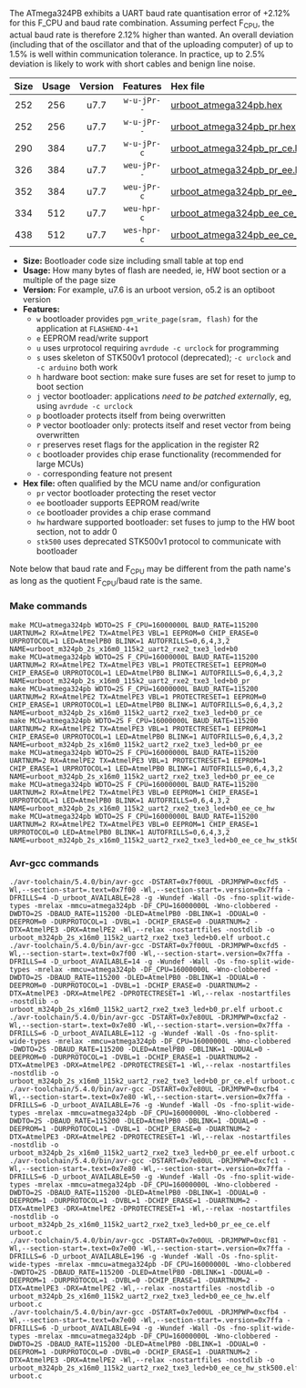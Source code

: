 The ATmega324PB exhibits a UART baud rate quantisation error of +2.12% for this F_CPU and baud rate combination. Assuming perfect F<sub>CPU</sub>, the actual baud rate is therefore 2.12% higher than wanted. An overall deviation (including that of the oscillator and that of the uploading computer) of up to 1.5% is well within communication tolerance. In practice, up to 2.5% deviation is likely to work with short cables and benign line noise.

|Size|Usage|Version|Features|Hex file|
|:-:|:-:|:-:|:-:|:--|
|252|256|u7.7|`w-u-jPr--`|[urboot_atmega324pb.hex](https://raw.githubusercontent.com/stefanrueger/urboot.hex/main/cores/mightycore/atmega324pb/watchdog_2_s/external_oscillator/1000000_hz/7200_baud/uart2_rxe2_txe3/led+b0/urboot_atmega324pb.hex)|
|252|256|u7.7|`w-u-jPr--`|[urboot_atmega324pb_pr.hex](https://raw.githubusercontent.com/stefanrueger/urboot.hex/main/cores/mightycore/atmega324pb/watchdog_2_s/external_oscillator/1000000_hz/7200_baud/uart2_rxe2_txe3/led+b0/urboot_atmega324pb_pr.hex)|
|290|384|u7.7|`w-u-jPr-c`|[urboot_atmega324pb_pr_ce.hex](https://raw.githubusercontent.com/stefanrueger/urboot.hex/main/cores/mightycore/atmega324pb/watchdog_2_s/external_oscillator/1000000_hz/7200_baud/uart2_rxe2_txe3/led+b0/urboot_atmega324pb_pr_ce.hex)|
|326|384|u7.7|`weu-jPr--`|[urboot_atmega324pb_pr_ee.hex](https://raw.githubusercontent.com/stefanrueger/urboot.hex/main/cores/mightycore/atmega324pb/watchdog_2_s/external_oscillator/1000000_hz/7200_baud/uart2_rxe2_txe3/led+b0/urboot_atmega324pb_pr_ee.hex)|
|352|384|u7.7|`weu-jPr-c`|[urboot_atmega324pb_pr_ee_ce.hex](https://raw.githubusercontent.com/stefanrueger/urboot.hex/main/cores/mightycore/atmega324pb/watchdog_2_s/external_oscillator/1000000_hz/7200_baud/uart2_rxe2_txe3/led+b0/urboot_atmega324pb_pr_ee_ce.hex)|
|334|512|u7.7|`weu-hpr-c`|[urboot_atmega324pb_ee_ce_hw.hex](https://raw.githubusercontent.com/stefanrueger/urboot.hex/main/cores/mightycore/atmega324pb/watchdog_2_s/external_oscillator/1000000_hz/7200_baud/uart2_rxe2_txe3/led+b0/urboot_atmega324pb_ee_ce_hw.hex)|
|438|512|u7.7|`wes-hpr-c`|[urboot_atmega324pb_ee_ce_hw_stk500.hex](https://raw.githubusercontent.com/stefanrueger/urboot.hex/main/cores/mightycore/atmega324pb/watchdog_2_s/external_oscillator/1000000_hz/7200_baud/uart2_rxe2_txe3/led+b0/urboot_atmega324pb_ee_ce_hw_stk500.hex)|

- **Size:** Bootloader code size including small table at top end
- **Usage:** How many bytes of flash are needed, ie, HW boot section or a multiple of the page size
- **Version:** For example, u7.6 is an urboot version, o5.2 is an optiboot version
- **Features:**
  + `w` bootloader provides `pgm_write_page(sram, flash)` for the application at `FLASHEND-4+1`
  + `e` EEPROM read/write support
  + `u` uses urprotocol requiring `avrdude -c urclock` for programming
  + `s` uses skeleton of STK500v1 protocol (deprecated); `-c urclock` and `-c arduino` both work
  + `h` hardware boot section: make sure fuses are set for reset to jump to boot section
  + `j` vector bootloader: applications *need to be patched externally*, eg, using `avrdude -c urclock`
  + `p` bootloader protects itself from being overwritten
  + `P` vector bootloader only: protects itself and reset vector from being overwritten
  + `r` preserves reset flags for the application in the register R2
  + `c` bootloader provides chip erase functionality (recommended for large MCUs)
  + `-` corresponding feature not present
- **Hex file:** often qualified by the MCU name and/or configuration
  + `pr` vector bootloader protecting the reset vector
  + `ee` bootloader supports EEPROM read/write
  + `ce` bootloader provides a chip erase command
  + `hw` hardware supported bootloader: set fuses to jump to the HW boot section, not to addr 0
  + `stk500` uses deprecated STK500v1 protocol to communicate with bootloader


Note below that baud rate and F<sub>CPU</sub> may be different from the path name's as long as the quotient F<sub>CPU</sub>/baud rate is the same.

### Make commands
```
make MCU=atmega324pb WDTO=2S F_CPU=16000000L BAUD_RATE=115200 UARTNUM=2 RX=AtmelPE2 TX=AtmelPE3 VBL=1 EEPROM=0 CHIP_ERASE=0 URPROTOCOL=1 LED=AtmelPB0 BLINK=1 AUTOFRILLS=0,6,4,3,2 NAME=urboot_m324pb_2s_x16m0_115k2_uart2_rxe2_txe3_led+b0
make MCU=atmega324pb WDTO=2S F_CPU=16000000L BAUD_RATE=115200 UARTNUM=2 RX=AtmelPE2 TX=AtmelPE3 VBL=1 PROTECTRESET=1 EEPROM=0 CHIP_ERASE=0 URPROTOCOL=1 LED=AtmelPB0 BLINK=1 AUTOFRILLS=0,6,4,3,2 NAME=urboot_m324pb_2s_x16m0_115k2_uart2_rxe2_txe3_led+b0_pr
make MCU=atmega324pb WDTO=2S F_CPU=16000000L BAUD_RATE=115200 UARTNUM=2 RX=AtmelPE2 TX=AtmelPE3 VBL=1 PROTECTRESET=1 EEPROM=0 CHIP_ERASE=1 URPROTOCOL=1 LED=AtmelPB0 BLINK=1 AUTOFRILLS=0,6,4,3,2 NAME=urboot_m324pb_2s_x16m0_115k2_uart2_rxe2_txe3_led+b0_pr_ce
make MCU=atmega324pb WDTO=2S F_CPU=16000000L BAUD_RATE=115200 UARTNUM=2 RX=AtmelPE2 TX=AtmelPE3 VBL=1 PROTECTRESET=1 EEPROM=1 CHIP_ERASE=0 URPROTOCOL=1 LED=AtmelPB0 BLINK=1 AUTOFRILLS=0,6,4,3,2 NAME=urboot_m324pb_2s_x16m0_115k2_uart2_rxe2_txe3_led+b0_pr_ee
make MCU=atmega324pb WDTO=2S F_CPU=16000000L BAUD_RATE=115200 UARTNUM=2 RX=AtmelPE2 TX=AtmelPE3 VBL=1 PROTECTRESET=1 EEPROM=1 CHIP_ERASE=1 URPROTOCOL=1 LED=AtmelPB0 BLINK=1 AUTOFRILLS=0,6,4,3,2 NAME=urboot_m324pb_2s_x16m0_115k2_uart2_rxe2_txe3_led+b0_pr_ee_ce
make MCU=atmega324pb WDTO=2S F_CPU=16000000L BAUD_RATE=115200 UARTNUM=2 RX=AtmelPE2 TX=AtmelPE3 VBL=0 EEPROM=1 CHIP_ERASE=1 URPROTOCOL=1 LED=AtmelPB0 BLINK=1 AUTOFRILLS=0,6,4,3,2 NAME=urboot_m324pb_2s_x16m0_115k2_uart2_rxe2_txe3_led+b0_ee_ce_hw
make MCU=atmega324pb WDTO=2S F_CPU=16000000L BAUD_RATE=115200 UARTNUM=2 RX=AtmelPE2 TX=AtmelPE3 VBL=0 EEPROM=1 CHIP_ERASE=1 URPROTOCOL=0 LED=AtmelPB0 BLINK=1 AUTOFRILLS=0,6,4,3,2 NAME=urboot_m324pb_2s_x16m0_115k2_uart2_rxe2_txe3_led+b0_ee_ce_hw_stk500
```

### Avr-gcc commands
```
./avr-toolchain/5.4.0/bin/avr-gcc -DSTART=0x7f00UL -DRJMPWP=0xcfd5 -Wl,--section-start=.text=0x7f00 -Wl,--section-start=.version=0x7ffa -DFRILLS=4 -D_urboot_AVAILABLE=28 -g -Wundef -Wall -Os -fno-split-wide-types -mrelax -mmcu=atmega324pb -DF_CPU=16000000L -Wno-clobbered -DWDTO=2S -DBAUD_RATE=115200 -DLED=AtmelPB0 -DBLINK=1 -DDUAL=0 -DEEPROM=0 -DURPROTOCOL=1 -DVBL=1 -DCHIP_ERASE=0 -DUARTNUM=2 -DTX=AtmelPE3 -DRX=AtmelPE2 -Wl,--relax -nostartfiles -nostdlib -o urboot_m324pb_2s_x16m0_115k2_uart2_rxe2_txe3_led+b0.elf urboot.c
./avr-toolchain/5.4.0/bin/avr-gcc -DSTART=0x7f00UL -DRJMPWP=0xcfd5 -Wl,--section-start=.text=0x7f00 -Wl,--section-start=.version=0x7ffa -DFRILLS=4 -D_urboot_AVAILABLE=14 -g -Wundef -Wall -Os -fno-split-wide-types -mrelax -mmcu=atmega324pb -DF_CPU=16000000L -Wno-clobbered -DWDTO=2S -DBAUD_RATE=115200 -DLED=AtmelPB0 -DBLINK=1 -DDUAL=0 -DEEPROM=0 -DURPROTOCOL=1 -DVBL=1 -DCHIP_ERASE=0 -DUARTNUM=2 -DTX=AtmelPE3 -DRX=AtmelPE2 -DPROTECTRESET=1 -Wl,--relax -nostartfiles -nostdlib -o urboot_m324pb_2s_x16m0_115k2_uart2_rxe2_txe3_led+b0_pr.elf urboot.c
./avr-toolchain/5.4.0/bin/avr-gcc -DSTART=0x7e80UL -DRJMPWP=0xcfa2 -Wl,--section-start=.text=0x7e80 -Wl,--section-start=.version=0x7ffa -DFRILLS=6 -D_urboot_AVAILABLE=112 -g -Wundef -Wall -Os -fno-split-wide-types -mrelax -mmcu=atmega324pb -DF_CPU=16000000L -Wno-clobbered -DWDTO=2S -DBAUD_RATE=115200 -DLED=AtmelPB0 -DBLINK=1 -DDUAL=0 -DEEPROM=0 -DURPROTOCOL=1 -DVBL=1 -DCHIP_ERASE=1 -DUARTNUM=2 -DTX=AtmelPE3 -DRX=AtmelPE2 -DPROTECTRESET=1 -Wl,--relax -nostartfiles -nostdlib -o urboot_m324pb_2s_x16m0_115k2_uart2_rxe2_txe3_led+b0_pr_ce.elf urboot.c
./avr-toolchain/5.4.0/bin/avr-gcc -DSTART=0x7e80UL -DRJMPWP=0xcfb4 -Wl,--section-start=.text=0x7e80 -Wl,--section-start=.version=0x7ffa -DFRILLS=6 -D_urboot_AVAILABLE=76 -g -Wundef -Wall -Os -fno-split-wide-types -mrelax -mmcu=atmega324pb -DF_CPU=16000000L -Wno-clobbered -DWDTO=2S -DBAUD_RATE=115200 -DLED=AtmelPB0 -DBLINK=1 -DDUAL=0 -DEEPROM=1 -DURPROTOCOL=1 -DVBL=1 -DCHIP_ERASE=0 -DUARTNUM=2 -DTX=AtmelPE3 -DRX=AtmelPE2 -DPROTECTRESET=1 -Wl,--relax -nostartfiles -nostdlib -o urboot_m324pb_2s_x16m0_115k2_uart2_rxe2_txe3_led+b0_pr_ee.elf urboot.c
./avr-toolchain/5.4.0/bin/avr-gcc -DSTART=0x7e80UL -DRJMPWP=0xcfc1 -Wl,--section-start=.text=0x7e80 -Wl,--section-start=.version=0x7ffa -DFRILLS=6 -D_urboot_AVAILABLE=50 -g -Wundef -Wall -Os -fno-split-wide-types -mrelax -mmcu=atmega324pb -DF_CPU=16000000L -Wno-clobbered -DWDTO=2S -DBAUD_RATE=115200 -DLED=AtmelPB0 -DBLINK=1 -DDUAL=0 -DEEPROM=1 -DURPROTOCOL=1 -DVBL=1 -DCHIP_ERASE=1 -DUARTNUM=2 -DTX=AtmelPE3 -DRX=AtmelPE2 -DPROTECTRESET=1 -Wl,--relax -nostartfiles -nostdlib -o urboot_m324pb_2s_x16m0_115k2_uart2_rxe2_txe3_led+b0_pr_ee_ce.elf urboot.c
./avr-toolchain/5.4.0/bin/avr-gcc -DSTART=0x7e00UL -DRJMPWP=0xcf81 -Wl,--section-start=.text=0x7e00 -Wl,--section-start=.version=0x7ffa -DFRILLS=6 -D_urboot_AVAILABLE=196 -g -Wundef -Wall -Os -fno-split-wide-types -mrelax -mmcu=atmega324pb -DF_CPU=16000000L -Wno-clobbered -DWDTO=2S -DBAUD_RATE=115200 -DLED=AtmelPB0 -DBLINK=1 -DDUAL=0 -DEEPROM=1 -DURPROTOCOL=1 -DVBL=0 -DCHIP_ERASE=1 -DUARTNUM=2 -DTX=AtmelPE3 -DRX=AtmelPE2 -Wl,--relax -nostartfiles -nostdlib -o urboot_m324pb_2s_x16m0_115k2_uart2_rxe2_txe3_led+b0_ee_ce_hw.elf urboot.c
./avr-toolchain/5.4.0/bin/avr-gcc -DSTART=0x7e00UL -DRJMPWP=0xcfb4 -Wl,--section-start=.text=0x7e00 -Wl,--section-start=.version=0x7ffa -DFRILLS=6 -D_urboot_AVAILABLE=94 -g -Wundef -Wall -Os -fno-split-wide-types -mrelax -mmcu=atmega324pb -DF_CPU=16000000L -Wno-clobbered -DWDTO=2S -DBAUD_RATE=115200 -DLED=AtmelPB0 -DBLINK=1 -DDUAL=0 -DEEPROM=1 -DURPROTOCOL=0 -DVBL=0 -DCHIP_ERASE=1 -DUARTNUM=2 -DTX=AtmelPE3 -DRX=AtmelPE2 -Wl,--relax -nostartfiles -nostdlib -o urboot_m324pb_2s_x16m0_115k2_uart2_rxe2_txe3_led+b0_ee_ce_hw_stk500.elf urboot.c
```

